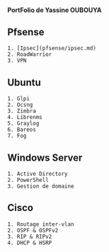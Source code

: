 #### PortFolio de Yassine OUBOUYA
## Pfsense

    1. [Ipsec](pfsense/ipsec.md)
    2. RoadWarrior
    3. VPN

## Ubuntu

    1. Glpi
    2. Ocsng
    3. Zimbra
    4. Librenms
    5. Graylog
    6. Bareos
    7. Fog

## Windows Server

    1. Active Directory
    2. PowerShell
    3. Gestion de domaine


## Cisco

    1. Routage inter-vlan
    2. OSPF & OSPFv2
    3. RIP & RIPv2
    4. DHCP & HSRP
